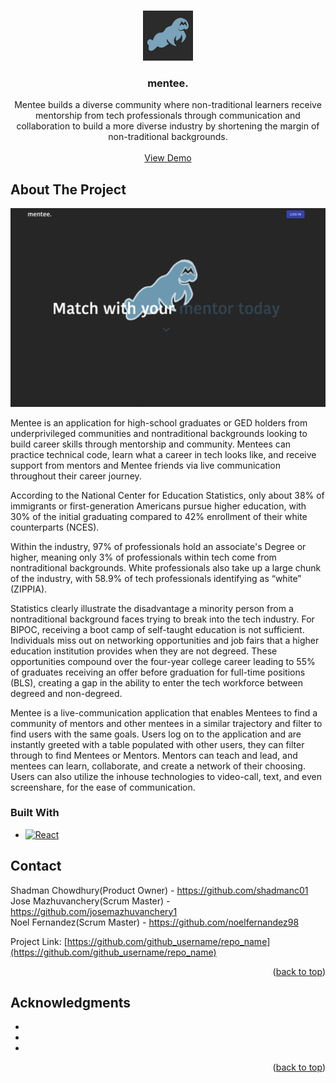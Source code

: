 <!-- Improved compatibility of back to top link: See: https://github.com/othneildrew/Best-README-Template/pull/73 -->
<a name="readme-top"></a>
<!-- PROJECT LOGO -->
<br />
<div align="center">
    <img src="logo.JPEG" alt="Logo" width="80" height="80"> 
  </img>

<h3 align="center">mentee.</h3>

  <p align="center">
    Mentee builds a diverse community where non-traditional learners receive mentorship from tech professionals through communication and collaboration to build a more diverse industry by shortening the margin of non-traditional backgrounds. 
    <br />
    <br />
    <a href="https://github.com/github_username/repo_name">View Demo</a>
   
  </p>
</div>

## About The Project

<img src="demo.png"/>

Mentee is an application for high-school graduates or GED holders from underprivileged communities and nontraditional backgrounds looking to build career skills through mentorship and community. Mentees can practice technical code, learn what a career in tech looks like, and receive support from mentors and Mentee friends via live communication throughout their career journey. 

According to the National Center for Education Statistics, only about 38% of immigrants or first-generation Americans pursue higher education, with 30% of the initial graduating compared to 42% enrollment of their white counterparts (NCES). 

Within the industry, 97% of professionals hold an associate's Degree or higher, meaning only 3% of professionals within tech come from nontraditional backgrounds. White professionals also take up a large chunk of the industry, with 58.9% of tech professionals identifying as “white” (ZIPPIA). 

Statistics clearly illustrate the disadvantage a minority person from a nontraditional background faces trying to break into the tech industry. For BIPOC, receiving a boot camp of self-taught education is not sufficient. Individuals miss out on networking opportunities and job fairs that a higher education institution provides when they are not degreed. These opportunities compound over the four-year college career leading to 55% of graduates receiving an offer before graduation for full-time positions (BLS), creating a gap in the ability to enter the tech workforce between degreed and non-degreed. 

Mentee is a live-communication application that enables Mentees to find a community of mentors and other mentees in a similar trajectory and filter to find users with the same goals. Users log on to the application and are instantly greeted with a table populated with other users, they can filter through to find Mentees or Mentors. Mentors can  teach and lead, and mentees can learn, collaborate, and create a network of their choosing. Users can also utilize the inhouse technologies to video-call, text, and even screenshare, for the ease of communication.





### Built With
* [![React][React.js]][React-url]

<!-- CONTACT -->
## Contact

Shadman Chowdhury(Product Owner) - https://github.com/shadmanc01 
<br />
Jose Mazhuvanchery(Scrum Master) - https://github.com/josemazhuvanchery1
<br />
Noel Fernandez(Scrum Master) - https://github.com/noelfernandez98

Project Link: [https://github.com/github_username/repo_name](https://github.com/github_username/repo_name)

<p align="right">(<a href="#readme-top">back to top</a>)</p>



<!-- ACKNOWLEDGMENTS -->
## Acknowledgments

* []()
* []()
* []()

<p align="right">(<a href="#readme-top">back to top</a>)</p>


[React.js]: https://img.shields.io/badge/React-20232A?style=for-the-badge&logo=react&logoColor=61DAFB
[React-url]: https://reactjs.org/
